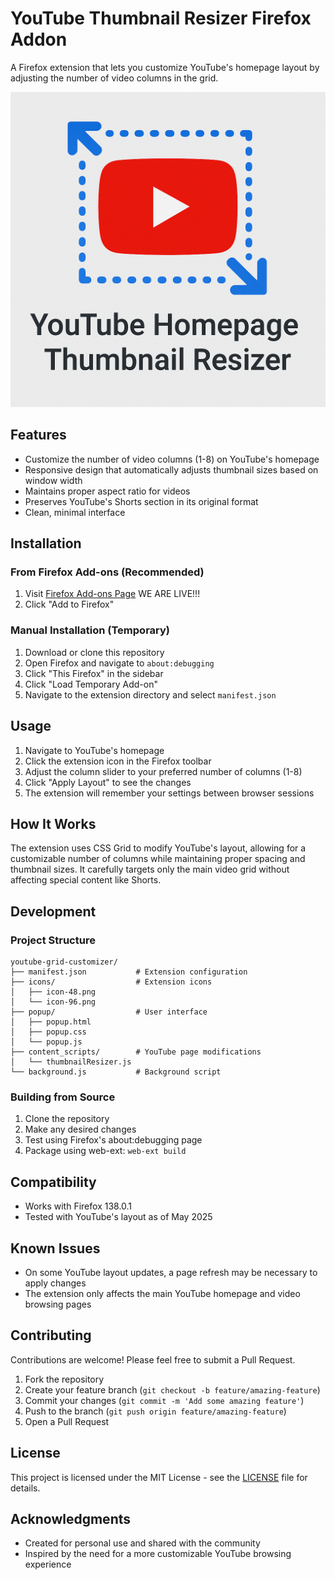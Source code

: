 # YouTube Thumbnail Resizer Firefox Addon

A Firefox extension that lets you customize YouTube's homepage layout by adjusting the number of video columns in the grid.

![YouTube Grid Customizer Screenshot](icons/icon-48.png)

## Features

- Customize the number of video columns (1-8) on YouTube's homepage
- Responsive design that automatically adjusts thumbnail sizes based on window width
- Maintains proper aspect ratio for videos
- Preserves YouTube's Shorts section in its original format
- Clean, minimal interface

## Installation

### From Firefox Add-ons (Recommended)
1. Visit [Firefox Add-ons Page](https://addons.mozilla.org/en-US/firefox/addon/youtube-thumbnail-resizer/) WE ARE LIVE!!!
2. Click "Add to Firefox"

### Manual Installation (Temporary)
1. Download or clone this repository
2. Open Firefox and navigate to `about:debugging`
3. Click "This Firefox" in the sidebar
4. Click "Load Temporary Add-on"
5. Navigate to the extension directory and select `manifest.json`

## Usage

1. Navigate to YouTube's homepage
2. Click the extension icon in the Firefox toolbar
3. Adjust the column slider to your preferred number of columns (1-8)
4. Click "Apply Layout" to see the changes
5. The extension will remember your settings between browser sessions

## How It Works

The extension uses CSS Grid to modify YouTube's layout, allowing for a customizable number of columns while maintaining proper spacing and thumbnail sizes. It carefully targets only the main video grid without affecting special content like Shorts.

## Development

### Project Structure
```
youtube-grid-customizer/
├── manifest.json           # Extension configuration
├── icons/                  # Extension icons
│   ├── icon-48.png
│   └── icon-96.png
├── popup/                  # User interface
│   ├── popup.html
│   ├── popup.css
│   └── popup.js
├── content_scripts/        # YouTube page modifications
│   └── thumbnailResizer.js
└── background.js           # Background script
```

### Building from Source
1. Clone the repository
2. Make any desired changes
3. Test using Firefox's about:debugging page
4. Package using web-ext: `web-ext build`

## Compatibility

- Works with Firefox 138.0.1
- Tested with YouTube's layout as of May 2025

## Known Issues

- On some YouTube layout updates, a page refresh may be necessary to apply changes
- The extension only affects the main YouTube homepage and video browsing pages

## Contributing

Contributions are welcome! Please feel free to submit a Pull Request.

1. Fork the repository
2. Create your feature branch (`git checkout -b feature/amazing-feature`)
3. Commit your changes (`git commit -m 'Add some amazing feature'`)
4. Push to the branch (`git push origin feature/amazing-feature`)
5. Open a Pull Request

## License

This project is licensed under the MIT License - see the [LICENSE](LICENSE) file for details.

## Acknowledgments

- Created for personal use and shared with the community
- Inspired by the need for a more customizable YouTube browsing experience
